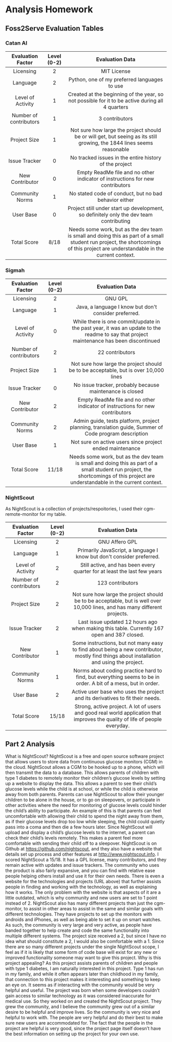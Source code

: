 # Analysis Homework

## Foss2Serve Evaluation Tables

### Catan AI
|    Evaluation Factor   | Level (0-2) |                                                                                  Evaluation Data                                                                                 |
|:----------------------:|:-----------:|:--------------------------------------------------------------------------------------------------------------------------------------------------------------------------------:|
| Licensing              |      2      | MIT License                                                                                                                                                                      |
| Language               |      2      | Python, one of my preferred languages to use                                                                                                                                     |
| Level of Activity      |      1      | Created at the beginning of the year, so not possible for it to be active during all 4 quarters                                                                                  |
| Number of contributors |      1      | 3 contributors                                                                                                                                                                   |
| Project Size           |      1      | Not sure how large the project should be or will get, but seeing as its still growing, the 1844 lines seems reasonable                                                           |
| Issue Tracker          |      0      | No tracked issues in the entire history of the project                                                                                                                           |
| New Contributor        |      0      | Empty ReadMe file and no other indicator of instructions for new contributors                                                                                                    |
| Community Norms        |      1      | No stated code of conduct, but no bad behavior either                                                                                                                            |
| User Base              |      0      | Project still under start up development, so definitely only the dev team contributing                                                                                           |
| Total Score            |     8/18    | Needs some work, but as the dev team is small and doing this as part of a small student run project, the shortcomings of this project are understandable in the current context. |

### Sigmah
|    Evaluation Factor   | Level (0-2) |                                                                                  Evaluation Data                                                                                 |
|:----------------------:|:-----------:|:--------------------------------------------------------------------------------------------------------------------------------------------------------------------------------:|
| Licensing              |      2      | GNU GPL                                                                                                                                                                          |
| Language               |      1      | Java, a language I know but don't consider preferred.                                                                                                                            |
| Level of Activity      |      0      | While there is one commit/update in the past year, it was an update to the readme to say that project maintenance has been discontinued                                          |
| Number of contributors |      2      | 22 contributors                                                                                                                                                                  |
| Project Size           |      1      | Not sure how large the project should be to be acceptable, but is over 10,000 lines                                                                                              |
| Issue Tracker          |      0      | No issue tracker, probably because maintenance is closed                                                                                                                         |
| New Contributor        |      2      | Empty ReadMe file and no other indicator of instructions for new contributors                                                                                                    |
| Community Norms        |      2      | Admin guide, tests platform, project planning, translation guide, Summer of Code program description                                                                             |
| User Base              |      1      | Not sure on active users since project ended maintenance                                                                                                                         |
| Total Score            |    11/18    | Needs some work, but as the dev team is small and doing this as part of a small student run project, the shortcomings of this project are understandable in the current context. |

### NightScout
As NightScout is a collection of projects/respoitories, I used their cgm-remote-monitor for my table.

|    Evaluation Factor   | Level (0-2) |                                                              Evaluation Data                                                             |
|:----------------------:|:-----------:|:----------------------------------------------------------------------------------------------------------------------------------------:|
| Licensing              |      2      | GNU Affero GPL                                                                                                                           |
| Language               |      1      | Primarily JavaScript, a language I know but don't consider preferred.                                                                    |
| Level of Activity      |      2      | Still active, and has been every quarter for at least the last few years                                                                 |
| Number of contributors |      2      | 123 contributors                                                                                                                         |
| Project Size           |      2      | Not sure how large the project should be to be acceptable, but is well over 10,000 lines, and has many different projects.              |
| Issue Tracker          |      2      | Last issue updated 12 hours ago when making this table.  Currently 167 open and 387 closed.                                              |
| New Contributor        |      1      | Some instructions, but not many easy to find about being a new contributor, mostly find things about installation and using the project. |
| Community Norms        |      1      | Norms about coding practice hard to find, but everything seems to be in order.  A bit of a mess, but in order.                           |
| User Base              |      2      | Active user base who uses the project and its derivatives to fit their needs.                                                            |
| Total Score            |    15/18    | Strong, active project. A lot of users and good real world application that improves the quality of life of people everyday.             |

## Part 2 Analysis
What is NightScout? NightScout is a free and open source software project that allows users to store data from continuous glucose monitors (CGM) in the cloud.  NightScout allows a CGM to be hooked up to a phone, which will then transmit the data to a database.  This allows parents of children with type 1 diabetes to remotely monitor their children’s glucose levels by setting up a website to display the data.  This allows a parent to see their child’s glucose levels while the child is at school, or while the child is otherwise away from both parents.  Parents can use NightScout to allow their younger children to be alone in the house, or to go on sleepovers, or participate in other activities where the need for monitoring of glucose levels could hinder the child’s ability to participate.  An example of this is that parents can feel uncomfortable with allowing their child to spend the night away from them, as if their glucose levels drop too low while sleeping, the child could quietly pass into a coma and then die a few hours later.  Since NightScout will upload and display a child’s glucose levels to the internet, a parent can check their child’s levels remotely.  This makes a parent feel more comfortable with sending their child off to a sleepover.  NightScout is on Github at https://github.com/nightscout, and they also have a website that details set up process and other features at http://www.nightscout.info.
I scored NightScout a 15/18.  It has a GPL license, many contributors, and they remain active with updates and issue trackers.  The community who uses the product is also fairly expansive, and you can find with relative ease people helping others install and use it for their own needs.  There is even a website for the technologies and projects (URL above) that further assists people in finding and working with the technology, as well as explaining how it works.  The only problem with the website is that aspects of it are a little outdated, which is why community and new users are set to 1 point instead of 2.  NightScout also has many different projects than just the cgm-monitor, to assist in other areas to assist in the same and similar goals with different technologies.  They have projects to set up the monitors with androids and iPhones, as well as being able to set it up on smart watches.  As such, the community is very large and very active, as people have banded together to help create and code the same functionality into multiple different systems.  The project size received a 2, but since I have no idea what should constitute a 2, I would also be comfortable with a 1.  Since there are so many different projects under the single NightScout scope, I feel as if it is likely that some form of code base will exist for any new or improved functionality someone may want to give this project.
Why is this project appealing?  As this project assists parents of children and people with type 1 diabetes, I am naturally interested in this project.  Type 1 has run in my family, and while it often appears later than childhood in my family, that connection to this project makes it interesting and something to keep an eye on.  It seems as if interacting with the community would be very helpful and useful.  The project was born when some developers couldn’t gain access to similar technology as it was considered inaccurate for medical use.  So they worked on and created the NightScout project. They grew the community, and I believe the community grew out of a similar desire to be helpful and improve lives.  So the community is very nice and helpful to work with.  The people are very helpful and do their best to make sure new users are accommodated for.  The fact that the people in the project are helpful is very good, since the project page itself doesn’t have the best information on setting up the project for your own use.

